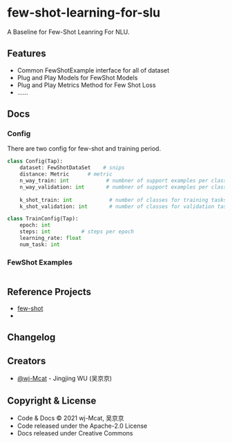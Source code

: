 # few-shot-learning-for-slu

A Baseline for Few-Shot Leanring For NLU. 

## Features

* Common FewShotExample interface for all of dataset
* Plug and Play Models for FewShot Models
* Plug and Play Metrics Method for Few Shot Loss
* ......

## Docs

### Config

There are two config for few-shot and training period.

```python
class Config(Tap):
    dataset: FewShotDataSet    # snips
    distance: Metric      # metric
    n_way_train: int            # numbner of support examples per class for training tasks
    n_way_validation: int       # numbner of support examples per class for validation task
    
    k_shot_train: int            # number of classes for training tasks
    k_shot_validation: int       # number of classes for validation tasks
```

```python
class TrainConfig(Tap):
    epoch: int
    steps: int          # steps per epoch
    learning_rate: float
    num_task: int
```

### FewShot Examples

```python

```


## Reference Projects

* [few-shot](https://github.com/oscarknagg/few-shot)
* []()

## Changelog 


## Creators

- [@wj-Mcat](https://github.com/wj-Mcat) - Jingjing WU (吴京京)

## Copyright & License

- Code & Docs © 2021 wj-Mcat, 吴京京
- Code released under the Apache-2.0 License
- Docs released under Creative Commons
